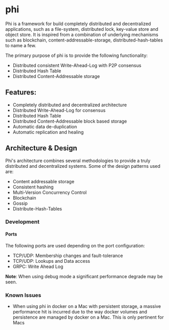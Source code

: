 # phi
Phi is a framework for build completely distributed and decentralized
applications, such as a file-system, distributed lock, key-value store and
object store.  It is inspired from a combination of underlying mechanisms such
as blockchain, content-addressable-storage, distributed-hash-tables to name a
few.

The primary purpose of phi is to provide the following functionality:

- Distributed consistent Write-Ahead-Log with P2P consensus
- Distributed Hash Table
- Distributed Content-Addressable storage

## Features:
- Completely distributed and decentralized architecture
- Distributed Write-Ahead-Log for consensus
- Distributed Hash Table
- Distributed Content-Addressable block based storage
- Automatic data de-duplication
- Automatic replication and healing

## Architecture & Design
Phi's architecture combines several methodologies to provide a truly distributed
and decentralized systems.  Some of the design patterns used are:

- Content addressable storage
- Consistent hashing
- Multi-Version Concurrency Control
- Blockchain
- Gossip
- Distribute-Hash-Tables

### Development

#### Ports
The following ports are used depending on the port configuration:

- TCP/UDP: Membership changes and fault-tolerance
- TCP/UDP: Lookups and Data access
- GRPC: Write Ahead Log

**Note**: When using debug mode a significant performance degrade may be seen.

### Known Issues

- When using phi in docker on a Mac with persistent storage, a massive
performance hit is incurred due to the way docker volumes and persistence are
managed by docker on a Mac. This is only pertinent for Macs
